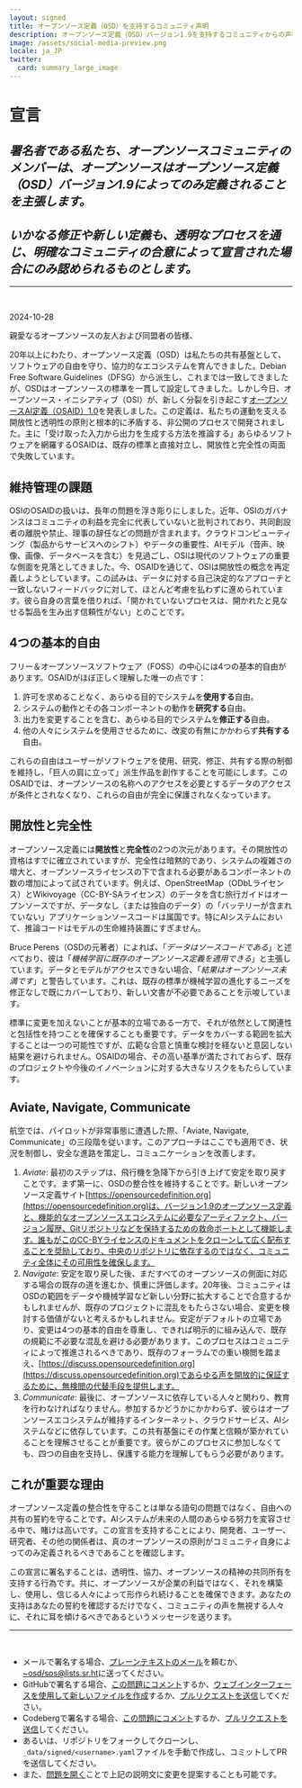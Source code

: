 ```yaml
---
layout: signed
title: オープンソース定義（OSD）を支持するコミュニティ声明
description: オープンソース定義（OSD）バージョン1.9を支持するコミュニティからの声明
image: /assets/social-media-preview.png
locale: ja_JP
twitter:
  card: summary_large_image
---
```


# **宣言**

## *署名者である私たち、オープンソースコミュニティのメンバーは、オープンソースはオープンソース定義（OSD）バージョン1.9によってのみ定義されることを主張します。*

## *いかなる修正や新しい定義も、透明なプロセスを通じ、明確なコミュニティの合意によって宣言された場合にのみ認められるものとします。*

---
<br>

2024-10-28

親愛なるオープンソースの友人および同盟者の皆様、

20年以上にわたり、オープンソース定義（OSD）は私たちの共有基盤として、ソフトウェアの自由を守り、協力的なエコシステムを育んできました。Debian Free Software Guidelines（DFSG）から派生し、これまでは一致してきましたが、OSDはオープンソースの標準を一貫して設定してきました。しかし今日、オープンソース・イニシアティブ（OSI）が、新しく分裂を引き起こす[オープンソースAI定義（OSAID）1.0](https://opensource.org/ai/open-source-ai-definition)を発表しました。この定義は、私たちの運動を支える開放性と透明性の原則と根本的に矛盾する、非公開のプロセスで開発されました。主に「受け取った入力から出力を生成する方法を推論する」あらゆるソフトウェアを網羅するOSAIDは、既存の標準と直接対立し、開放性と完全性の両面で失敗しています。

## 維持管理の課題

OSIのOSAIDの扱いは、長年の問題を浮き彫りにしました。近年、OSIのガバナンスはコミュニティの利益を完全に代表していないと批判されており、共同創設者の離脱や禁止、理事の辞任などの問題が含まれます。クラウドコンピューティング（製品からサービスへのシフト）やデータの重要性、AIモデル（音声、映像、画像、データベースを含む）を見過ごし、OSIは現代のソフトウェアの重要な側面を見落としてきました。今、OSAIDを通じて、OSIは開放性の概念を再定義しようとしています。この試みは、データに対する自己決定的なアプローチと一致しないフィードバックに対して、ほとんど考慮を払わずに進められています。彼ら自身の言葉を借りれば、「開かれていないプロセスは、開かれたと見なせる製品を生み出す信頼性がない」とのことです。

## 4つの基本的自由

フリー＆オープンソースソフトウェア（FOSS）の中心には4つの基本的自由があります。OSAIDがほぼ正しく理解した唯一の点です：

1.	許可を求めることなく、あらゆる目的でシステムを**使用する**自由。
2.	システムの動作とその各コンポーネントの動作を**研究する**自由。
3.	出力を変更することを含む、あらゆる目的でシステムを**修正する**自由。
4.	他の人々にシステムを使用させるために、改変の有無にかかわらず**共有する**自由。

これらの自由はユーザーがソフトウェアを使用、研究、修正、共有する際の制御を維持し、「巨人の肩に立って」派生作品を創作することを可能にします。このOSAIDでは、オープンソースの名称へのアクセスを必要とするデータのアクセスが条件とされなくなり、これらの自由が完全に保護されなくなっています。

## 開放性と完全性

オープンソース定義には**開放性**と**完全性**の2つの次元があります。その開放性の資格はすでに確立されていますが、完全性は暗黙的であり、システムの複雑さの増大と、オープンソースライセンスの下で含まれる必要があるコンポーネントの数の増加によって試されています。例えば、OpenStreetMap（ODbLライセンス）とWikivoyage（CC-BY-SAライセンス）のデータを含む旅行ガイドはオープンソースですが、データなし（または独自のデータ）の「バッテリーが含まれていない」アプリケーションソースコードは属国です。特にAIシステムにおいて、推論コードはモデルの生命維持装置にすぎません。

Bruce Perens（OSDの元著者）によれば、「*データはソースコードである*」と述べており、彼は「*機械学習に既存のオープンソース定義を適用できる*」と主張しています。データとモデルがアクセスできない場合、「*結果はオープンソース未満です*」と警告しています。これは、既存の標準が機械学習の進化するニーズを修正なしで既にカバーしており、新しい文書が不必要であることを示唆しています。

標準に変更を加えないことが基本的立場である一方で、それが依然として関連性と包括性を持つことを確保することも重要です。データをカバーする範囲を拡大することは一つの可能性ですが、広範な合意と慎重な検討を経ないと意図しない結果を避けられません。OSAIDの場合、その高い基準が満たされておらず、既存のプロジェクトや今後のイノベーションに対する大きなリスクをもたらしています。

## Aviate, Navigate, Communicate

航空では、パイロットが非常事態に遭遇した際、「Aviate, Navigate, Communicate」の三段階を従います。このアプローチはここでも適用でき、状況を制御し、安全な進路を策定し、コミュニケーションを改善します。

1.	*Aviate*: 最初のステップは、飛行機を急降下から引き上げて安定を取り戻すことです。まず第一に、OSDの整合性を維持することです。新しいオープンソース定義サイト[https://opensourcedefinition.org](https://opensourcedefinition.org)は、バージョン1.9のオープンソース定義と、機能的なオープンソースエコシステムに必要なアーティファクト、バージョン履歴、Gitリポジトリなどを保持するための救命ボートとして機能します。誰もがこのCC-BYライセンスのドキュメントをクローンして広く配布することを奨励しており、中央のリポジトリに依存するのではなく、コミュニティ全体にその可用性を確保します。
2.	*Navigate*: 安定を取り戻した後、まだすべてのオープンソースの側面に対応する場合の既存の道を進むか、慎重に評価します。20年後、コミュニティはOSDの範囲をデータや機械学習など新しい分野に拡大することで合意するかもしれませんが、既存のプロジェクトに混乱をもたらさない場合、変更を検討する価値がないと考えるかもしれません。安定がデフォルトの立場であり、変更は4つの基本的自由を尊重し、できれば明示的に組み込んで、既存の規範に不必要な混乱を避ける必要があります。このプロセスはコミュニティによって推進されるべきであり、既存のフォーラムでの重い検閲を踏まえ、[https://discuss.opensourcedefinition.org](https://discuss.opensourcedefinition.org)であらゆる声を開放的に保証するために、無検閲の代替手段を提供します。
3.	*Communicate*: 最後に、オープンソースに依存している人々と関わり、教育を行わなければなりません。参加するかどうかにかかわらず、彼らはオープンソースエコシステムが維持するインターネット、クラウドサービス、AIシステムなどに依存しています。この共有基盤にその作業と信頼が築かれていることを理解させることが重要です。彼らがこのプロセスに参加しなくても、四つの自由を支持し、保護する能力を理解してもらう必要があります。

## これが重要な理由

オープンソース定義の整合性を守ることは単なる語句の問題ではなく、自由への共有の誓約を守ることです。AIシステムが未来の人間のあらゆる努力を変容させる中で、賭けは高いです。この宣言を支持することにより、開発者、ユーザー、研究者、その他の関係者は、真のオープンソースの原則がコミュニティ自身によってのみ定義されるべきであることを確認します。

この宣言に署名することは、透明性、協力、オープンソースの精神の共同所有を支持する行為です。共に、オープンソースが企業の利益ではなく、それを構築し、使用し、信じる人々によって形作られ続けることを確保できます。あなたの支持はあなたの誓約を確認するだけでなく、コミュニティの声を無視する人々に、それに耳を傾けるべきであるというメッセージを送ります。

---
<br>

- メールで署名する場合、[プレーンテキストのメール](https://useplaintext.email/)を頼むか、[~osd/sos@lists.sr.ht](mailto:~osd/sos@lists.sr.ht)に送ってください。
- GitHubで署名する場合、[この問題にコメント](https://github.com/OpenSourceDefinition/SaveOpenSource/issues/1)するか、[ウェブインターフェースを使用して新しいファイルを作成](https://github.com/OpenSourceDefinition/SaveOpenSource/new/master/_data/signed)するか、[プルリクエストを送信](https://github.com/OpenSourceDefinition/SaveOpenSource/pulls)してください。
- Codebergで署名する場合、[この問題にコメント](https://codeberg.org/osd/sos/issues/1)するか、[プルリクエストを送信](https://codeberg.org/osd/sos/pulls)してください。
- あるいは、リポジトリをフォークしてクローンし、`_data/signed/<username>.yaml`ファイルを手動で作成し、コミットしてPRを送信してください。
- また、[問題を開く](https://codeberg.org/osd/sos/issues)ことで上記の説明文に変更を提案することも可能です。